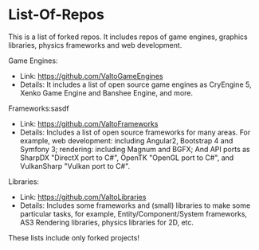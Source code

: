 # List-Of-Repos
This is a list of forked repos.  It includes repos of game engines, graphics libraries, physics frameworks and web development.

Game Engines:
* Link: https://github.com/ValtoGameEngines
* Details: It includes a list of open source game engines as CryEngine 5, Xenko Game Engine and Banshee Engine, and more.

Frameworks:sasdf
* Link: https://github.com/ValtoFrameworks
* Details: Includes a list of open source frameworks for many areas. For example, web development: including Angular2, Bootstrap 4 and Symfony 3; rendering: including Magnum and BGFX; And API ports as SharpDX "DirectX port to C#", OpenTK "OpenGL port to C#", and VulkanSharp "Vulkan port to C#".

Libraries:
* Link: https://github.com/ValtoLibraries
* Details: Includes some frameworks and (small) libraries to make some particular tasks, for example, Entity/Component/System frameworks, AS3 Rendering libraries, physics libraries for 2D, etc.

These lists include only forked projects!
